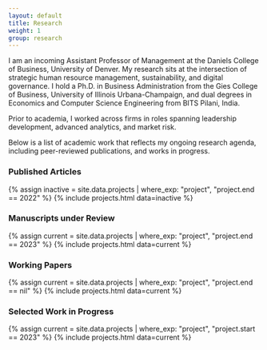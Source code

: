 ```yaml
---
layout: default
title: Research
weight: 1
group: research
---
```


I am an incoming Assistant Professor of Management at the Daniels College of Business, University of Denver. My research sits at the intersection of strategic human resource management, sustainability, and digital governance. I hold a Ph.D. in Business Administration from the Gies College of Business, University of Illinois Urbana-Champaign, and dual degrees in Economics and Computer Science Engineering from BITS Pilani, India.

Prior to academia, I worked across firms in roles spanning leadership development, advanced analytics, and market risk. 

Below is a list of academic work that reflects my ongoing research agenda, including peer-reviewed publications, and works in progress.

### Published Articles
{% assign inactive = site.data.projects | where_exp: "project", "project.end == 2022" %} {% include projects.html data=inactive %}

### Manuscripts under Review
{% assign current = site.data.projects | where_exp: "project", "project.end == 2023" %}
{% include projects.html data=current %}

### Working Papers
{% assign current = site.data.projects | where_exp: "project", "project.end == nil" %}
{% include projects.html data=current %}

### Selected Work in Progress
{% assign current = site.data.projects | where_exp: "project", "project.start == 2023" %}
{% include projects.html data=current %}

